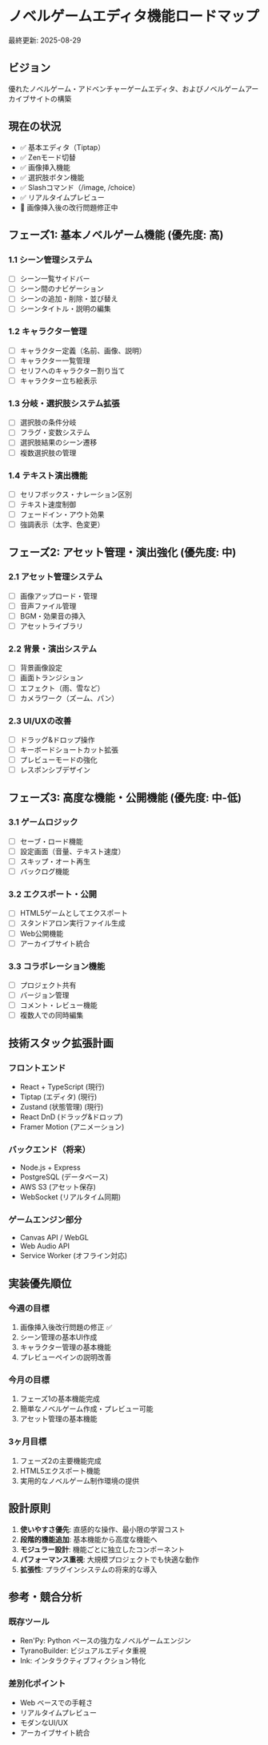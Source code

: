 # ノベルゲームエディタ機能ロードマップ

最終更新: 2025-08-29

## ビジョン
優れたノベルゲーム・アドベンチャーゲームエディタ、およびノベルゲームアーカイブサイトの構築

## 現在の状況
- ✅ 基本エディタ（Tiptap）
- ✅ Zenモード切替
- ✅ 画像挿入機能
- ✅ 選択肢ボタン機能
- ✅ Slashコマンド（/image, /choice）
- ✅ リアルタイムプレビュー
- 🔧 画像挿入後の改行問題修正中

## フェーズ1: 基本ノベルゲーム機能 (優先度: 高)

### 1.1 シーン管理システム
- [ ] シーン一覧サイドバー
- [ ] シーン間のナビゲーション
- [ ] シーンの追加・削除・並び替え
- [ ] シーンタイトル・説明の編集

### 1.2 キャラクター管理
- [ ] キャラクター定義（名前、画像、説明）
- [ ] キャラクター一覧管理
- [ ] セリフへのキャラクター割り当て
- [ ] キャラクター立ち絵表示

### 1.3 分岐・選択肢システム拡張
- [ ] 選択肢の条件分岐
- [ ] フラグ・変数システム
- [ ] 選択肢結果のシーン遷移
- [ ] 複数選択肢の管理

### 1.4 テキスト演出機能
- [ ] セリフボックス・ナレーション区別
- [ ] テキスト速度制御
- [ ] フェードイン・アウト効果
- [ ] 強調表示（太字、色変更）

## フェーズ2: アセット管理・演出強化 (優先度: 中)

### 2.1 アセット管理システム
- [ ] 画像アップロード・管理
- [ ] 音声ファイル管理
- [ ] BGM・効果音の挿入
- [ ] アセットライブラリ

### 2.2 背景・演出システム
- [ ] 背景画像設定
- [ ] 画面トランジション
- [ ] エフェクト（雨、雪など）
- [ ] カメラワーク（ズーム、パン）

### 2.3 UI/UXの改善
- [ ] ドラッグ&ドロップ操作
- [ ] キーボードショートカット拡張
- [ ] プレビューモードの強化
- [ ] レスポンシブデザイン

## フェーズ3: 高度な機能・公開機能 (優先度: 中-低)

### 3.1 ゲームロジック
- [ ] セーブ・ロード機能
- [ ] 設定画面（音量、テキスト速度）
- [ ] スキップ・オート再生
- [ ] バックログ機能

### 3.2 エクスポート・公開
- [ ] HTML5ゲームとしてエクスポート
- [ ] スタンドアロン実行ファイル生成
- [ ] Web公開機能
- [ ] アーカイブサイト統合

### 3.3 コラボレーション機能
- [ ] プロジェクト共有
- [ ] バージョン管理
- [ ] コメント・レビュー機能
- [ ] 複数人での同時編集

## 技術スタック拡張計画

### フロントエンド
- React + TypeScript (現行)
- Tiptap (エディタ) (現行)
- Zustand (状態管理) (現行)
- React DnD (ドラッグ&ドロップ)
- Framer Motion (アニメーション)

### バックエンド（将来）
- Node.js + Express
- PostgreSQL (データベース)
- AWS S3 (アセット保存)
- WebSocket (リアルタイム同期)

### ゲームエンジン部分
- Canvas API / WebGL
- Web Audio API
- Service Worker (オフライン対応)

## 実装優先順位

### 今週の目標
1. 画像挿入後改行問題の修正 ✅
2. シーン管理の基本UI作成
3. キャラクター管理の基本機能
4. プレビューペインの説明改善

### 今月の目標
1. フェーズ1の基本機能完成
2. 簡単なノベルゲーム作成・プレビュー可能
3. アセット管理の基本機能

### 3ヶ月目標
1. フェーズ2の主要機能完成
2. HTML5エクスポート機能
3. 実用的なノベルゲーム制作環境の提供

## 設計原則

1. **使いやすさ優先**: 直感的な操作、最小限の学習コスト
2. **段階的機能追加**: 基本機能から高度な機能へ
3. **モジュラー設計**: 機能ごとに独立したコンポーネント
4. **パフォーマンス重視**: 大規模プロジェクトでも快適な動作
5. **拡張性**: プラグインシステムの将来的な導入

## 参考・競合分析

### 既存ツール
- Ren'Py: Python ベースの強力なノベルゲームエンジン
- TyranoBuilder: ビジュアルエディタ重視
- Ink: インタラクティブフィクション特化

### 差別化ポイント
- Web ベースでの手軽さ
- リアルタイムプレビュー
- モダンなUI/UX
- アーカイブサイト統合
